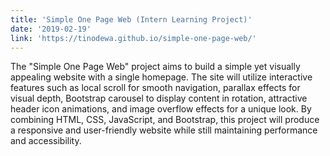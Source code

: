 ```yaml
---
title: 'Simple One Page Web (Intern Learning Project)'
date: '2019-02-19'
link: 'https://tinodewa.github.io/simple-one-page-web/'
---
```


The "Simple One Page Web" project aims to build a simple yet visually appealing website with a single homepage. The site will utilize interactive features such as local scroll for smooth navigation, parallax effects for visual depth, Bootstrap carousel to display content in rotation, attractive header icon animations, and image overflow effects for a unique look. By combining HTML, CSS, JavaScript, and Bootstrap, this project will produce a responsive and user-friendly website while still maintaining performance and accessibility.